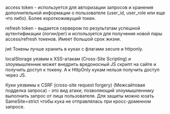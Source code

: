 access token - используется для авторизации запросов и хранения дополнительной информации о пользователе (user_id, user_role или еще что либо). Более короткоживущий токен.

refresh token - выдается сервером по результатам успешной аутентификации (логин/рег) и используется для получения новой пары access/refresh токенов. Имеет большой срок жизни.

jwt Токены лучше хранить в куках с флагами secure и httponly.

localStorage уязвим к XSS-атакам (Cross-Site Scripting) и злоумышленник может внедрить вредоносный JS скрипт на сайте и получить доступ к токену. А к HttpOnly кукам нельзя получить доступ через JS. 

Куки уязвимы к CSRF (cross-site request forgery) (Межсайтовая подделка запроса) - это вид атаки, позволяющий злоумышленнику выполнить запрос от лица пользователя. Для защиты можно юзать SameSite=strict чтобы кука не отправлялась при кросс-доменном запросе.